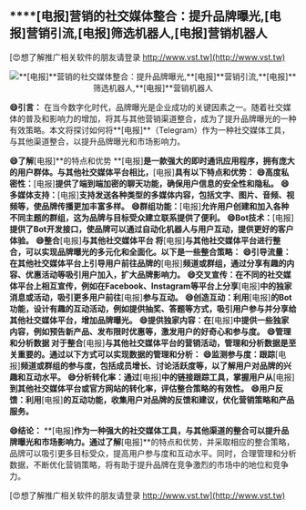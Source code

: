 ## ****[电报]**营销的社交媒体整合：提升品牌曝光,**[电报]**营销引流,**[电报]**筛选机器人,**[电报]**营销机器人**

[😍想了解推广相关软件的朋友请登录 http://www.vst.tw](http://www.vst.tw)

 <center><img src="https://vst.tw/MP4/tuiguang/png/7.png" alt="**[电报]**营销的社交媒体整合：提升品牌曝光,**[电报]**营销引流,**[电报]**筛选机器人,**[电报]**营销机器人"></center>

**😄引言：**
在当今数字化时代，品牌曝光是企业成功的关键因素之一。随着社交媒体的普及和影响力的增加，将其与其他营销渠道整合，成为了提升品牌曝光的一种有效策略。本文将探讨如何将**[电报]**（Telegram）作为一种社交媒体工具，与其他渠道整合，以提升品牌曝光和市场影响力。

**😄了解**[电报]**的特点和优势 **[电报]**是一款强大的即时通讯应用程序，拥有庞大的用户群体。与其他社交媒体平台相比，**[电报]**具有以下特点和优势：**
**😄高度私密性：**[电报]**提供了端到端加密的聊天功能，确保用户信息的安全性和隐私。**
**😄多媒体支持：**[电报]**支持发送各种类型的多媒体内容，包括文字、图片、音频、视频等，使品牌传播更加丰富多样。**
**😄群组功能：**[电报]**允许用户创建和加入各种不同主题的群组，这为品牌与目标受众建立联系提供了便利。**
**😄Bot技术：**[电报]**提供了Bot开发接口，使品牌可以通过自动化机器人与用户互动，提供更好的客户体验。**
**😄整合**[电报]**与其他社交媒体平台 将**[电报]**与其他社交媒体平台进行整合，可以实现品牌曝光的多元化和全面化。以下是一些整合策略：**
**😄引导流量：在其他社交媒体平台上引导用户前往品牌的**[电报]**频道或群组，通过分享有趣的内容、优惠活动等吸引用户加入，扩大品牌影响力。**
**😄交叉宣传：在不同的社交媒体平台上相互宣传，例如在Facebook、Instagram等平台上分享**[电报]**中的独家消息或活动，吸引更多用户前往**[电报]**参与互动。**
**😄创造互动：利用**[电报]**的Bot功能，设计有趣的互动活动，例如提供抽奖、答题等方式，吸引用户参与并分享给其他社交媒体平台，增加品牌曝光。**
**😄提供独家内容：在**[电报]**中提供一些独家内容，例如预告新产品、发布限时优惠等，激发用户的好奇心和参与度。**
**😄管理和分析数据 对于整合**[电报]**与其他社交媒体平台的营销活动，管理和分析数据是至关重要的。通过以下方式可以实现数据的管理和分析：**
**😄监测参与度：跟踪**[电报]**频道或群组的参与度，包括成员增长、讨论活跃度等，以了解用户对品牌的兴趣和互动水平。**
**😄分析转化率：通过**[电报]**中的链接跟踪工具，掌握用户从**[电报]**到其他社交媒体平台或官方网站的转化率，评估整合策略的有效性。**
**😄用户反馈：利用**[电报]**的互动功能，收集用户对品牌的反馈和建议，优化营销策略和产品服务。**

**😄结论：**
**[电报]**作为一种强大的社交媒体工具，与其他渠道的整合可以提升品牌曝光和市场影响力。通过了解**[电报]**的特点和优势，并采取相应的整合策略，品牌可以吸引更多目标受众，提高用户参与度和互动水平。同时，合理管理和分析数据，不断优化营销策略，将有助于提升品牌在竞争激烈的市场中的地位和竞争力。

[😍想了解推广相关软件的朋友请登录 http://www.vst.tw](http://www.vst.tw)



